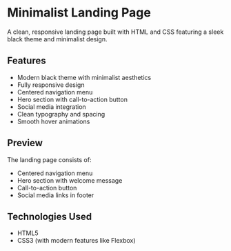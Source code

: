 # Minimalist Landing Page

A clean, responsive landing page built with HTML and CSS featuring a sleek black theme and minimalist design.

## Features

- Modern black theme with minimalist aesthetics
- Fully responsive design
- Centered navigation menu
- Hero section with call-to-action button
- Social media integration
- Clean typography and spacing
- Smooth hover animations

## Preview

The landing page consists of:
- Centered navigation menu
- Hero section with welcome message
- Call-to-action button
- Social media links in footer

## Technologies Used

- HTML5
- CSS3 (with modern features like Flexbox)

